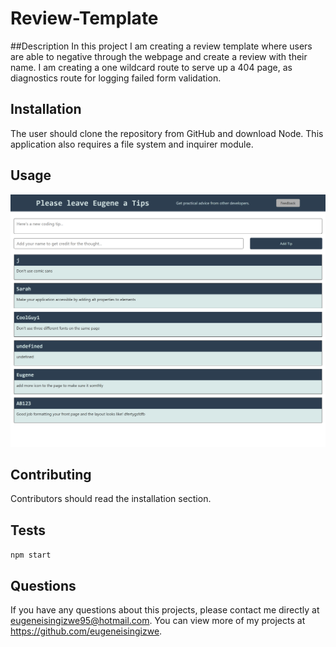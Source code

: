# Review-Template

##Description
In this project I am creating a review template where users are able to negative through the webpage and create a review with their name. I am creating a one wildcard route to serve up a 404 page, as diagnostics route for logging failed form validation. 

## Installation

The user should clone the repository from GitHub and download Node. This application also requires a file system and inquirer module. 

## Usage

![Mock-up](/public/images/localhost_3001_%20(1).png)

## Contributing 

Contributors should read the installation section.
## Tests

`npm start`

## Questions 
If you have any questions about this projects, please contact me directly at eugeneisingizwe95@hotmail.com. You can view more of my projects at https://github.com/eugeneisingizwe.